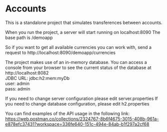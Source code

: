 # Accounts

This is a standalone project that simulates transferences between accounts.

When you run the project, a server will start running on localhost:8090
The base path is /demoapp

So if you want to get all available currencies you can work with, send a request to http://localhost:8090/demoapp/currencies

The project makes use of an in-memory database. 
You can access a console from your browser to see the current status of the database at http://localhost:8082 <br/>
JDBC URL: jdbc:h2:mem:myDb <br/>
user: admin <br/>
pass: admin

If you need to change server configuration please edit server.properties 
If you need to change database configuration, please edit h2.properties

You can find examples of the API usage in the following link: <br />
https://web.postman.co/collections/2324767-8b6f4675-3015-408b-961a-e878efc37431?workspace=336fe640-151c-494e-84ab-b1f297a2cf68
